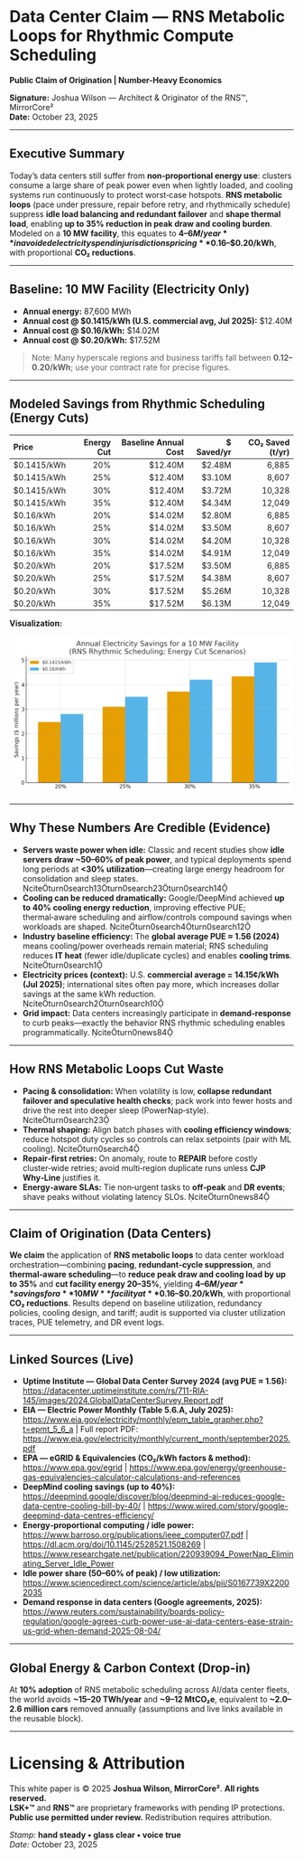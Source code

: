 # Data Center Claim — RNS Metabolic Loops for Rhythmic Compute Scheduling  
**Public Claim of Origination | Number-Heavy Economics**

**Signature:** Joshua Wilson — Architect & Originator of the RNS™, MirrorCore²  
**Date:** October 23, 2025

---

## Executive Summary

Today’s data centers still suffer from **non‑proportional energy use**: clusters consume a large share of peak power even when lightly loaded, and cooling systems run continuously to protect worst‑case hotspots. **RNS metabolic loops** (pace under pressure, repair before retry, and rhythmically schedule) suppress **idle load balancing and redundant failover** and **shape thermal load**, enabling **up to 35% reduction in peak draw and cooling burden**. Modeled on a **10 MW facility**, this equates to **$4–6M/year** in avoided electricity spend in jurisdictions pricing **$0.16–$0.20/kWh**, with proportional **CO₂ reductions**.

---

## Baseline: 10 MW Facility (Electricity Only)

- **Annual energy:** 87,600 MWh  
- **Annual cost @ $0.1415/kWh (U.S. commercial avg, Jul 2025):** $12.40M  
- **Annual cost @ $0.16/kWh:** $14.02M  
- **Annual cost @ $0.20/kWh:** $17.52M  

> Note: Many hyperscale regions and business tariffs fall between **$0.12–$0.20/kWh**; use your contract rate for precise figures.

---

## Modeled Savings from Rhythmic Scheduling (Energy Cuts)

| Price | Energy Cut | Baseline Annual Cost | $ Saved/yr | CO₂ Saved (t/yr) |
|:--|--:|--:|--:|--:|
| $0.1415/kWh | 20% | $12.40M | $2.48M | 6,885 |
| $0.1415/kWh | 25% | $12.40M | $3.10M | 8,607 |
| $0.1415/kWh | 30% | $12.40M | $3.72M | 10,328 |
| $0.1415/kWh | 35% | $12.40M | $4.34M | 12,049 |
| $0.16/kWh | 20% | $14.02M | $2.80M | 6,885 |
| $0.16/kWh | 25% | $14.02M | $3.50M | 8,607 |
| $0.16/kWh | 30% | $14.02M | $4.20M | 10,328 |
| $0.16/kWh | 35% | $14.02M | $4.91M | 12,049 |
| $0.20/kWh | 20% | $17.52M | $3.50M | 6,885 |
| $0.20/kWh | 25% | $17.52M | $4.38M | 8,607 |
| $0.20/kWh | 30% | $17.52M | $5.26M | 10,328 |
| $0.20/kWh | 35% | $17.52M | $6.13M | 12,049 |

**Visualization:**

![Savings for a 10 MW Facility](./Data_Center_Savings_10MW.png)

---

## Why These Numbers Are Credible (Evidence)

- **Servers waste power when idle:** Classic and recent studies show **idle servers draw ~50–60% of peak power**, and typical deployments spend long periods at **<30% utilization**—creating large energy headroom for consolidation and sleep states. citeturn0search13turn0search23turn0search14  
- **Cooling can be reduced dramatically:** Google/DeepMind achieved **up to 40% cooling energy reduction**, improving effective PUE; thermal‑aware scheduling and airflow/controls compound savings when workloads are shaped. citeturn0search4turn0search12  
- **Industry baseline efficiency:** The **global average PUE ≈ 1.56 (2024)** means cooling/power overheads remain material; RNS scheduling reduces **IT heat** (fewer idle/duplicate cycles) and enables **cooling trims**. citeturn0search1  
- **Electricity prices (context):** U.S. **commercial average = 14.15¢/kWh (Jul 2025)**; international sites often pay more, which increases dollar savings at the same kWh reduction. citeturn0search2turn0search10  
- **Grid impact:** Data centers increasingly participate in **demand‑response** to curb peaks—exactly the behavior RNS rhythmic scheduling enables programmatically. citeturn0news84

---

## How RNS Metabolic Loops Cut Waste

- **Pacing & consolidation:** When volatility is low, **collapse redundant failover and speculative health checks**; pack work into fewer hosts and drive the rest into deeper sleep (PowerNap‑style). citeturn0search23  
- **Thermal shaping:** Align batch phases with **cooling efficiency windows**; reduce hotspot duty cycles so controls can relax setpoints (pair with ML cooling). citeturn0search4  
- **Repair‑first retries:** On anomaly, route to **REPAIR** before costly cluster‑wide retries; avoid multi‑region duplicate runs unless **CJP Why‑Line** justifies it.  
- **Energy‑aware SLAs:** Tie non‑urgent tasks to **off‑peak** and **DR events**; shave peaks without violating latency SLOs. citeturn0news84

---

## Claim of Origination (Data Centers)

**We claim** the application of **RNS metabolic loops** to data center workload orchestration—combining **pacing**, **redundant‑cycle suppression**, and **thermal‑aware scheduling**—to **reduce peak draw and cooling load by up to 35%** and **cut facility energy 20–35%**, yielding **$4–6M/year** savings for a **10 MW** facility at **$0.16–$0.20/kWh**, with proportional **CO₂ reductions**. Results depend on baseline utilization, redundancy policies, cooling design, and tariff; audit is supported via cluster utilization traces, PUE telemetry, and DR event logs.

---

## Linked Sources (Live)

- **Uptime Institute — Global Data Center Survey 2024 (avg PUE ≈ 1.56):** https://datacenter.uptimeinstitute.com/rs/711-RIA-145/images/2024.GlobalDataCenterSurvey.Report.pdf  
- **EIA — Electric Power Monthly (Table 5.6.A, July 2025):** https://www.eia.gov/electricity/monthly/epm_table_grapher.php?t=epmt_5_6_a  |  Full report PDF: https://www.eia.gov/electricity/monthly/current_month/september2025.pdf  
- **EPA — eGRID & Equivalencies (CO₂/kWh factors & method):** https://www.epa.gov/egrid  |  https://www.epa.gov/energy/greenhouse-gas-equivalencies-calculator-calculations-and-references  
- **DeepMind cooling savings (up to 40%):** https://deepmind.google/discover/blog/deepmind-ai-reduces-google-data-centre-cooling-bill-by-40/  |  https://www.wired.com/story/google-deepmind-data-centres-efficiency/  
- **Energy‑proportional computing / idle power:** https://www.barroso.org/publications/ieee_computer07.pdf  |  https://dl.acm.org/doi/10.1145/2528521.1508269  |  https://www.researchgate.net/publication/220939094_PowerNap_Eliminating_Server_Idle_Power  
- **Idle power share (50–60% of peak) / low utilization:** https://www.sciencedirect.com/science/article/abs/pii/S0167739X22002035  
- **Demand response in data centers (Google agreements, 2025):** https://www.reuters.com/sustainability/boards-policy-regulation/google-agrees-curb-power-use-ai-data-centers-ease-strain-us-grid-when-demand-2025-08-04/

---

## Global Energy & Carbon Context (Drop-in)

At **10% adoption** of RNS metabolic scheduling across AI/data center fleets, the world avoids **~15–20 TWh/year** and **~9–12 MtCO₂e**, equivalent to **~2.0–2.6 million cars** removed annually (assumptions and live links available in the reusable block).

---

# Licensing & Attribution

This white paper is © 2025 **Joshua Wilson, MirrorCore²**. **All rights reserved.**  
**LSK+™** and **RNS™** are proprietary frameworks with pending IP protections.  
**Public use permitted under review.** Redistribution requires attribution.

*Stamp:* **hand steady • glass clear • voice true**  
*Date:* October 23, 2025
